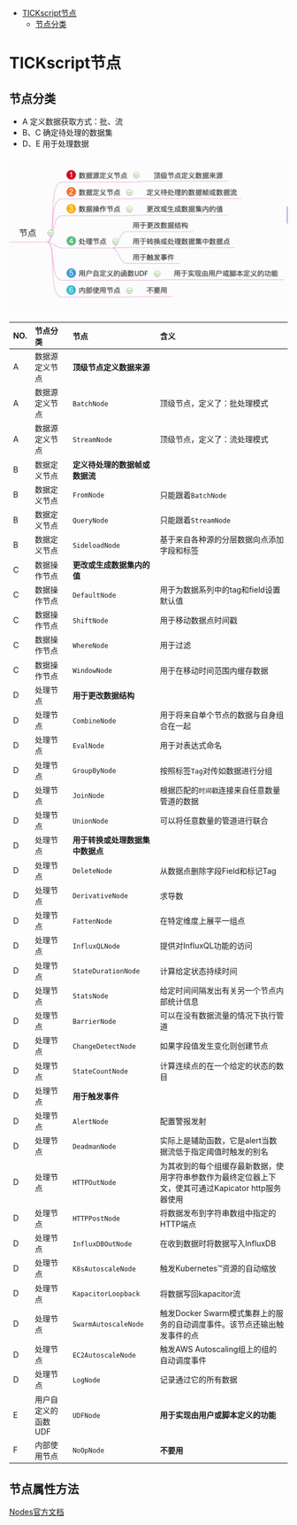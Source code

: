 <!-- TOC depthFrom:1 depthTo:6 withLinks:1 updateOnSave:1 orderedList:0 -->

- [TICKscript节点](#tickscript节点)
	- [节点分类](#节点分类)

<!-- /TOC -->
# TICKscript节点

## 节点分类

* A 定义数据获取方式：批、流
* B、C 确定待处理的数据集
* D、E 用于处理数据

![](pic/dag_03.jpg)

|NO.|节点分类|节点|含义|
|:--|:--|:--|:--|
|A|数据源定义节点|**顶级节点定义数据来源**||
|A|数据源定义节点|`BatchNode`|顶级节点，定义了：批处理模式|
|A|数据源定义节点|`StreamNode`|顶级节点，定义了：流处理模式|
|B|数据定义节点|**定义待处理的数据帧或数据流**||
|B|数据定义节点|`FromNode`|只能跟着`BatchNode`|
|B|数据定义节点|`QueryNode`|只能跟着`StreamNode`|
|B|数据定义节点|`SideloadNode`| 基于来自各种源的分层数据向点添加字段和标签 |
|C|数据操作节点|**更改或生成数据集内的值**||
|C|数据操作节点|`DefaultNode`|用于为数据系列中的tag和field设置默认值|
|C|数据操作节点|`ShiftNode`|用于移动数据点时间戳|
|C|数据操作节点|`WhereNode`|用于过滤|
|C|数据操作节点|`WindowNode`|用于在移动时间范围内缓存数据|
|D|处理节点|**用于更改数据结构**||
|D|处理节点|`CombineNode`|用于将来自单个节点的数据与自身组合在一起|
|D|处理节点|`EvalNode`|用于对表达式命名|
|D|处理节点|`GroupByNode`|按照标签`Tag`对传如数据进行分组|
|D|处理节点|`JoinNode`|根据匹配的`时间戳`连接来自任意数量管道的数据|
|D|处理节点|`UnionNode`|可以将任意数量的管道进行联合|
|D|处理节点|**用于转换或处理数据集中数据点**||
|D|处理节点|`DeleteNode`|从数据点删除字段Field和标记Tag|
|D|处理节点|`DerivativeNode`|求导数|
|D|处理节点|`FattenNode`|在特定维度上展平一组点|
|D|处理节点|`InfluxQLNode`|提供对InfluxQL功能的访问|
|D|处理节点|`StateDurationNode`|计算给定状态持续时间|
|D|处理节点|`StatsNode`|给定时间间隔发出有关另一个节点内部统计信息|
|D|处理节点|`BarrierNode`        | 可以在没有数据流量的情况下执行管道|
|D|处理节点|`ChangeDetectNode`   | 如果字段值发生变化则创建节点|
|D|处理节点|`StateCountNode`     | 计算连续点的在一个给定的状态的数目|
|D|处理节点|**用于触发事件**||
|D|处理节点|`AlertNode`|配置警报发射|
|D|处理节点|`DeadmanNode`|实际上是辅助函数，它是alert当数据流低于指定阈值时触发的别名|
|D|处理节点|`HTTPOutNode`|为其收到的每个组缓存最新数据，使用字符串参数作为最终定位器上下文，使其可通过Kapicator http服务器使用|
|D|处理节点|`HTTPPostNode`|将数据发布到字符串数组中指定的HTTP端点|
|D|处理节点|`InfluxDBOutNode`|在收到数据时将数据写入InfluxDB|
|D|处理节点|`K8sAutoscaleNode`|触发Kubernetes™资源的自动缩放|
|D|处理节点|`KapacitorLoopback`|将数据写回kapacitor流|
|D|处理节点|`SwarmAutoscaleNode` | 触发Docker Swarm模式集群上的服务的自动调度事件。该节点还输出触发事件的点|
|D|处理节点|`EC2AutoscaleNode`   | 触发AWS Autoscaling组上的组的自动调度事件|
|D|处理节点|`LogNode`|记录通过它的所有数据|
|E|用户自定义的函数UDF|`UDFNode`|**用于实现由用户或脚本定义的功能**|
|F|内部使用节点|`NoOpNode`|**不要用**|


## 节点属性方法

[Nodes官方文档](https://docs.influxdata.com/kapacitor/v1.5/nodes/)
